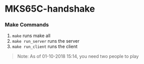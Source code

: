 # MKS65C-handshake

### Make Commands
1. `make` runs make all
2. `make run_server` runs the server
3. `make run_client` runs the client

> Note: As of 01-10-2018 15:14, you need two people to play
